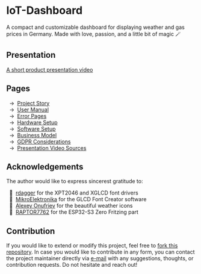 # IoT-Dashboard
A compact and customizable dashboard for displaying weather and gas prices in Germany. Made with love, passion, and a little bit of magic 🪄

## Presentation

[A short product presentation video](https://github.com/user-attachments/assets/f38d3d40-2859-4da9-9e7c-9e06c5ae1cb3)

## Pages
&nbsp;&nbsp;→ &nbsp;[Project Story](./pages/project-story.md)  
&nbsp;&nbsp;→ &nbsp;[User Manual](./pages/user-manual.md)  
&nbsp;&nbsp;→ &nbsp;[Error Pages](./errors)  
&nbsp;&nbsp;→ &nbsp;[Hardware Setup](./pages/hardware-setup.md)  
&nbsp;&nbsp;→ &nbsp;[Software Setup](./pages/software-setup.md)  
&nbsp;&nbsp;→ &nbsp;[Business Model](./pages/business-model.md)  
&nbsp;&nbsp;→ &nbsp;[GDPR Considerations](./pages/gdpr-considerations.md)  
&nbsp;&nbsp;→ &nbsp;[Presentation Video Sources](./pages/video-sources.md)

## Acknowledgements
The author would like to express sincerest gratitude to:  

&nbsp;&nbsp;🎺 &nbsp;[rdagger](https://github.com/rdagger) for the XPT2046 and XGLCD font drivers  
&nbsp;&nbsp;🎺 &nbsp;[MikroElektronika](https://www.mikroe.com/glcd-font-creator) for the GLCD Font Creator software  
&nbsp;&nbsp;🎺 &nbsp;[Alexey Onufriev](https://dribbble.com/onufriev) for the beautiful weather icons  
&nbsp;&nbsp;🎺 &nbsp;[RAPTOR7762](https://github.com/RAPTOR7762) for the ESP32-S3 Zero Fritzing part

## Contribution
If you would like to extend or modify this project, feel free to [fork this repository](https://github.com/smolinde/iot-dashboard/fork). In case you would like to contribute in any form, you can contact the project maintainer directly via [e-mail](mailto:denis.smolin@gmx.de) with any suggestions, thoughts, or contribution requests. Do not hesitate and reach out!
